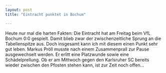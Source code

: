 ```yaml
---
layout: post
title: "Eintracht punktet in Bochum"

---
```


Heute nur mal die harten Fakten: Die Eintracht hat am Freitag beim VfL Bochum 0:0 gespielt. Damit blieb zwar der zwischenzeitliche Sprung an die Tabellenspitze aus. Doch insgesamt kann ich mit diesem einen Punkt sehr gut leben. Markus Pröll musste nach einem Zusammenprall zur Pause ausgewechselt werden. Er erlitt eine Platzwunde sowie eine Schädelprellung. Ob er am Mittwoch gegen den Karlsruher SC bereits wieder zwischen den Pfosten stehen kann, ist zur Zeit noch offen...


